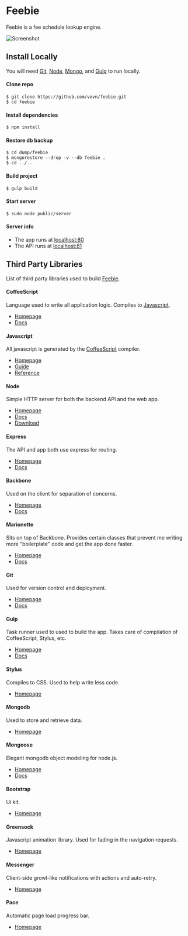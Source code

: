 # Feebie

Feebie is a fee schedule lookup engine.

![Screenshot](https://s3.amazonaws.com/feebie/feebie_852.png)

## Install Locally

You will need [Git](http://git-scm.com/), [Node](http://nodejs.org/), [Mongo](http://www.mongodb.org/), and [Gulp](http://gulpjs.com/) to run locally.

#### Clone repo

```shell
$ git clone https://github.com/vovn/feebie.git
$ cd feebie
```

#### Install dependencies

```shell
$ npm install
```

#### Restore db backup

```shell
$ cd dump/feebie
$ mongorestore --drop -v --db feebie .
$ cd ../..
```

#### Build project

```shell
$ gulp build
```

#### Start server

```shell
$ sudo node public/server
``` 

#### Server info

* The app runs at [localhost:80](http://localhost:80/)
* The API runs at [localhost:81](http://localhost:81/)

## Third Party Libraries

List of third party libraries used to build [Feebie](https://github.com/vovn/feebie).

#### CoffeeScript

Language used to write all application logic. Compiles to [Javascript](#javascript).

* [Homepage](http://coffeescript.org/)
* [Docs](http://coffeescript.org/)

#### Javascript

All javascript is generated by the [CoffeeScript](#coffeescript) compiler.

* [Homepage](https://developer.mozilla.org/en-US/docs/Web/JavaScript)
* [Guide](https://developer.mozilla.org/en-US/docs/Web/JavaScript/Guide)
* [Reference](https://developer.mozilla.org/en-US/docs/Web/JavaScript/Reference)

#### Node

Simple HTTP server for both the backend API and the web app.

* [Homepage](http://nodejs.org/)
* [Docs](http://nodejs.org/api/)
* [Download](http://nodejs.org/download/)

#### Express

The API and app both use express for routing.

* [Homepage](http://expressjs.com/)
* [Docs](http://expressjs.com/api.html)

#### Backbone

Used on the client for separation of concerns.

* [Homepage](http://backbonejs.org/)
* [Docs](http://backbonejs.org/#introduction)

#### Marionette

Sits on top of Backbone. Provides certain classes that prevent me writing more "boilerplate" code and get the app done faster.

* [Homepage](http://marionettejs.com/)
* [Docs](https://github.com/marionettejs/backbone.marionette/blob/master/readme.md#documentation)

#### Git

Used for version control and deployment.

* [Homepage](http://git-scm.com/)
* [Docs](http://git-scm.com/documentation)

#### Gulp

Task runner used to used to build the app. Takes care of compilation of CoffeeScript, Stylus, etc.

* [Homepage](http://gulpjs.com/)
* [Docs](https://github.com/gulpjs/gulp/blob/master/README.md#documentation)

#### Stylus

Compiles to CSS. Used to help write less code.

* [Homepage](http://learnboost.github.io/stylus/)

#### Mongodb

Used to store and retrieve data.

* [Homepage](http://www.mongodb.org/)

#### Mongoose

Elegant mongodb object modeling for node.js.

* [Homepage](http://mongoosejs.com/)
* [Docs](http://mongoosejs.com/docs/guide.html)

#### Bootstrap

Ui kit.

* [Homepage](http://getbootstrap.com/)

#### Greensock

Javascript animation library. Used for fading in the navigation requests.

* [Homepage](http://www.greensock.com/)

#### Messenger

Client-side growl-like notifications with actions and auto-retry.

* [Homepage](http://github.hubspot.com/messenger/)

#### Pace

Automatic page load progress bar.

* [Homepage](http://github.hubspot.com/pace/docs/welcome/)

